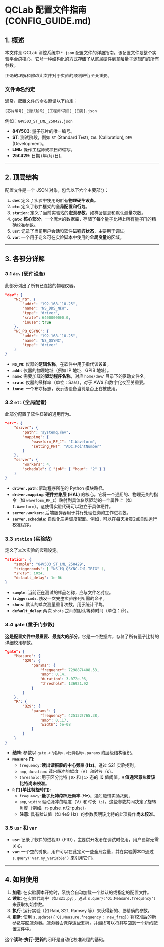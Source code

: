 # QCLab 配置文件指南 (CONFIG_GUIDE.md)

## 1. 概述

本文件是 QCLab 测控系统中 `*.json` 配置文件的详细指南。该配置文件是整个实验平台的核心，它以一种结构化的方式存储了从底层硬件到顶层量子逻辑门的所有参数。

正确的理解和修改此文件对于实验的顺利进行至关重要。

### 文件命名约定

通常，配置文件的命名遵循以下约定：

`[芯片编号]_[测试阶段]_[工程师/项目]_[日期].json`

例如：`84V503_ST_LML_250429.json`
- **84V503**: 量子芯片的唯一编号。
- **ST**: 测试阶段，例如 `ST` (Standard Test), `CAL` (Calibration), `DEV` (Development)。
- **LML**: 操作工程师或项目的缩写。
- **250429**: 日期 (年/月/日)。

---

## 2. 顶层结构

配置文件是一个 JSON 对象，包含以下六个主要部分：

1.  **`dev`**: 定义了实验中使用的所有**物理硬件设备**。
2.  **`etc`**: 定义了软件框架的**全局配置和行为**。
3.  **`station`**: 定义了当前实验站的**宏观参数**，如样品信息和默认测量次数。
4.  **`gate`**: **核心部分**。一个庞大的数据库，存储了每个量子比特上所有量子门的精确校准参数。
5.  **`usr`**: 记录了当前用户会话和软件**进程的状态**，主要用于调试。
6.  **`var`**: 一个用于定义可在实验脚本中使用的**全局变量**的区域。

---

## 3. 各部分详解

### 3.1 `dev` (硬件设备)

此部分列出了所有已连接的物理仪器。

```json
"dev": {
    "NS_PQ": {
        "addr": "192.168.110.25",
        "name": "NS_DDS_NEW",
        "type": "driver",
        "srate": 6400000000.0,
        "inuse": true
    },
    "NS_PQ_QSYNC": {
        "addr": "192.168.110.25",
        "name": "NS_QSYNC",
        "type": "driver"
    }
}
```

- **`NS_PQ`**: 仪器的**逻辑名称**，在软件中用于指代该设备。
- **`addr`**: 仪器的物理地址（例如 IP 地址、GPIB 地址）。
- **`name`**: 需要加载的**驱动程序名称**，对应 `home/dev/` 目录下的驱动文件名。
- **`srate`**: 仪器的采样率（单位：Sa/s），对于 AWG 和数字化仪至关重要。
- **`inuse`**: 一个布尔标志，表示该设备当前是否正在被使用。

### 3.2 `etc` (全局配置)

此部分配置了软件框架的通用行为。

```json
"etc": {
    "driver": {
        "path": "systemq.dev",
        "mapping": {
            "waveform_RF_I": "I.Waveform",
            "setting_PNT": "ADC.PointNumber"
        }
    },
    "server": {
        "workers": 4,
        "schedule": { "job": { "hour": "2" } }
    }
}
```

- **`driver.path`**: 驱动程序所在的 Python 模块路径。
- **`driver.mapping`**: **硬件抽象层 (HAL)** 的核心。它将一个通用的、物理无关的指令（如 `waveform_RF_I`）映射到具体仪器驱动的一个属性上（如 `I.Waveform`）。这使得实验代码可以独立于具体硬件。
- **`server.workers`**: 后端服务器用于并行处理任务的工作进程数。
- **`server.schedule`**: 自动化任务调度配置。例如，可以在每天凌晨2点自动运行校准程序。

### 3.3 `station` (实验站)

定义了本次实验的宏观设定。

```json
"station": {
    "sample": "84V503_ST_LML_250429",
    "triggercmds": [ "NS_PQ_QSYNC.CH1.TRIG" ],
    "shots": 1024,
    "default_delay": 1e-06
}
```

- **`sample`**: 当前正在测试的样品名称，应与文件名对应。
- **`triggercmds`**: 触发一次完整实验序列所需的命令。
- **`shots`**: 默认的单次测量重复次数，用于统计平均。
- **`default_delay`**: 两次 `shots` 之间的默认等待时间（单位：秒）。

### 3.4 `gate` (量子门参数)

**这是配置文件中最重要、最庞大的部分**。它是一个数据库，存储了所有量子比特的详细校准参数。

```json
"gate": {
    "Measure": {
        "Q29": {
            "params": {
                "frequency": 7298874408.53,
                "amp": 0.14,
                "duration": 3.072e-06,
                "threshold": 136921.92
            }
        }
    },
    "R": {
        "Q29": {
            "params": {
                "frequency": 4251322765.38,
                "amp": 0.117,
                "width": 5e-08
            }
        }
    }
}
```

- **结构**: 参数以 `gate.<门名称>.<比特名称>.params` 的层级结构组织。
- **`Measure` 门**:
    - `frequency`: **读出谐振腔的中心频率 (Hz)**。通过 S21 实验找到。
    - `amp`, `duration`: 读出脉冲的幅度（V）和时长（s）。
    - `threshold`: 用于区分比特 `|0>` 和 `|1>` 态的 IQ 值阈值。**`0` 值通常意味着该比特尚未校准**。
- **`R` 门 (单比特旋转门)**:
    - `frequency`: **量子比特的跃迁频率 (Hz)**。通过能谱实验找到。
    - `amp`, `width`: 驱动脉冲的幅度（V）和时长（s）。这些参数共同决定了旋转角度（例如，π-pulse, π/2-pulse）。
    - **注意**: 具有默认值（如 4e9 Hz）的参数表明该比特的此项操作**尚未校准**。

### 3.5 `usr` 和 `var`

- **`usr`**: 记录了软件的进程ID（PID），主要供开发者在调试时使用，用户通常无需关心。
- **`var`**: 一个空的对象，用户可以在此定义一些全局变量，并在实验脚本中通过 `s.query('var.my_variable')` 来引用它们。

---

## 4. 如何使用

1.  **加载**: 在实验脚本开始时，系统会自动加载一个默认的或指定的配置文件。
2.  **读取**: 在实验代码中（如 `s21.py`），通过 `s.query('Q1.Measure.frequency')` 来获取初始参数。
3.  **执行**: 运行实验（如 Rabi, S21, Ramsey 等）来获得新的、更精确的参数。
4.  **更新**: 使用 `s.update({'Q1.Measure.frequency': new_freq})` 将校准后的新参数写回服务器。服务器会保存这些更新，并最终可以将其写回到一个新的配置文件中。

这个**读取-执行-更新**的闭环是自动化校准流程的基础。
